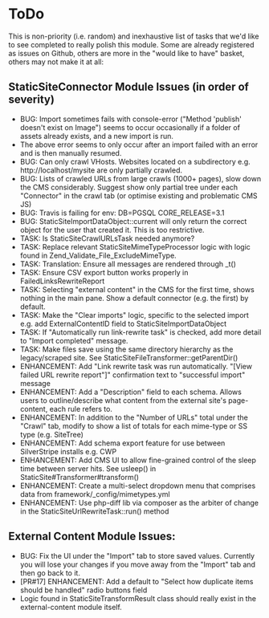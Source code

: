 # ToDo

This is non-priority (i.e. random) and inexhaustive list of tasks that we'd like to see completed to really polish this module.
Some are already registered as issues on Github, others are more in the "would like to have" basket, others may not make it at all:

## StaticSiteConnector Module Issues (in order of severity)

* BUG: Import sometimes fails with console-error ("Method 'publish' doesn't exist on Image") seems to occur occasionally if a folder of assets already exists, and a new import is run.
 * The above error seems to only occur after an import failed with an error and is then manually resumed.
* BUG: Can only crawl VHosts. Websites located on a subdirectory e.g. http://localhost/mysite are only partially crawled.
* BUG: Lists of crawled URLs from large crawls (1000+ pages), slow down the CMS considerably. Suggest show only partial tree under each "Connector" in the crawl tab (or optimise existing and problematic CMS JS)
* BUG: Travis is failing for env: DB=PGSQL CORE_RELEASE=3.1
* BUG: StaticSiteImportDataObject::current will only return the correct object for the user that created it. This is too restrictive.
* TASK: Is StaticSiteCrawlURLsTask needed anymore?
* TASK: Replace relevant StaticSiteMimeTypeProcessor logic with logic found in Zend_Validate_File_ExcludeMimeType.
* TASK: Translation: Ensure all messages are rendered through _t()
* TASK: Ensure CSV export button works properly in FailedLinksRewriteReport
* TASK: Selecting "external content" in the CMS for the first time, shows nothing in the main pane. Show a default connector (e.g. the first) by default.
* TASK: Make the "Clear imports" logic, specific to the selected import e.g. add ExternalContentID field to StaticSiteImportDataObject
* TASK: If "Automatically run link-rewrite task" is checked, add more detail to "Import completed" message.
* TASK: Make files save using the same directory hierarchy as the legacy/scraped site. See StaticSiteFileTransformer::getParentDir()
* ENHANCEMENT: Add "Link rewrite task was run automatically. "[View failed URL rewrite report"]" confirmation text to "successful import" message
* ENHANCEMENT: Add a "Description" field to each schema. Allows users to outline/describe what content from the external site's page-content, each rule refers to.
* ENHANCEMENT: In addition to the "Number of URLs" total under the "Crawl" tab, modify to show a list of totals for each mime-type or SS type (e.g. SiteTree)
* ENHANCEMENT: Add schema export feature for use between SilverStripe installs e.g. CWP
* ENHANCEMENT: Add CMS UI to allow fine-grained control of the sleep time between server hits. See usleep() in StaticSite#Transformer#transform()
* ENHANCEMENT: Create a multi-select dropdown menu that comprises data from framework/_config/mimetypes.yml
* ENHANCEMENT: Use php-diff lib via composer as the arbiter of change in the StaticSiteUrlRewriteTask::run() method

## External Content Module Issues:

* BUG: Fix the UI under the "Import" tab to store saved values. Currently you will lose your changes if you move away from the "Import" tab and then go back to it.
* [PR#17] ENHANCEMENT: Add a default to "Select how duplicate items should be handled" radio buttons field
* Logic found in StaticSiteTransformResult class should really exist in the external-content module itself.
